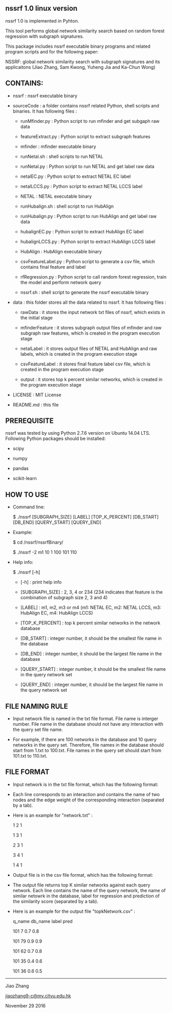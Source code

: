 nssrf 1.0 linux version
------------------------

nssrf 1.0 is implemented in Pyhton.

This tool performs global network similarity search based on random forest regression with subgraph signatures.

This package includes nssrf executable binary programs and related program scripts and for the following paper:

NSSRF: global network similarity search with subgraph signatures and its applicaitons
(Jiao Zhang, Sam Kwong, Yuheng Jia and Ka-Chun Wong)


CONTAINS:
------------------------

* nssrf : nssrf executable binary

* sourceCode : a folder contains nssrf related Python, shell scripts and binaries. It has following files :

	* runMfinder.py : Python script to run mfinder and get subgaph raw data
	
	* featureExtract.py : Python script to extract subgraph features
	
	* mfinder : mfinder executable binary
	
	* runNetal.sh : shell scripts to run NETAL
	
	* runNetal.py : Python script to run NETAL and get label raw data
	
	* netalEC.py : Python script to extract NETAL EC label
	
	* netalLCCS.py : Python script to extract NETAL LCCS label
	
	* NETAL : NETAL executable binary
	
	* runHubalign.sh : shell script to run HubAlign
	
	* runHubalign.py : Python script to run HubAlign and get label raw data
	
	* hubalignEC.py : Python script to extract HubAlign EC label
	
	* hubalignLCCS.py : Python script to extract HubAlign LCCS label
	
	* HubAlign : HubAlign executable binary
	
	* csvFeatureLabel.py : Python script to generate a csv file, which contains final feature and label
	
	* rfRegression.py : Python script to call random forest regression, train the model and perform network query
	
	* nssrf.sh : shell script to generate the nssrf executable binary

* data : this folder stores all the data related to nssrf. It has following files :

	* rawData : it stores the input network txt files of nssrf, which exists in the initial stage
	
	* mfinderFeature : it stores subgraph output files of mfinder and raw subgraph raw features, which is created in the program execution stage
	
	* netalLabel : it stores output files of NETAL and HubAlign and raw labels, which is created in the program execution stage
	
	* csvFeatureLabel : it stores final feature label csv file, which is created in the program execution stage
	
	* output : it stores top k percent similar networks, which is created in the program execution stage

* LICENSE : MIT License

* README.md : this file


PREREQUISITE
------------------------

nssrf was tested by using Python 2.7.6 version on Ubuntu 14.04 LTS. Following Python packages should be installed:

* scipy

* numpy

* pandas

* scikit-learn


HOW TO USE
------------------------

* Command line:

	$ ./nssrf [SUBGRAPH_SIZE] [LABEL] [TOP_K_PERCENT] [DB_START] [DB_END] [QUERY_START] [QUERY_END]
 
* Example:

	$ cd /nssrf/nssrfBinary/

	$ ./nssrf -2 m1 10 1 100 101 110 

* Help info:

	$ ./nssrf [-h]

	* [-h] : print help info

	* [SUBGRAPH_SIZE] : 2, 3, 4 or 234 (234 indicates that feature is the combination of subgraph size 2, 3 and 4)

	* [LABEL] : m1, m2, m3 or m4 (m1: NETAL EC, m2: NETAL LCCS, m3: HubAlign EC, m4: HubAlign LCCS)

	* [TOP_K_PERCENT] : top k percent similar networks in the network database

	* [DB_START] : integer number, it should be the smallest file name in the database

	* [DB_END] : integer number, it should be the largest file name in the database

	* [QUERY_START] : integer number, it should be the smallest file name in the query network set

	* [QUERY_END] : integer number, it should be the largest file name in the query network set


FILE NAMING RULE
------------------------

* Input network file is named in the txt file format. File name is interger number. File name in the database should not have any interaction with the query set file name.

* For example, if there are 100 networks in the database and 10 query networks in the query set. Therefore, file names in the database should start from 1.txt to 100.txt. File names in the query set should start from 101.txt to 110.txt.


FILE FORMAT
------------------------

* Input network is in the txt file format, which has the following format: 

* Each line corresponds to an interaction and contains the name of two nodes and the edge weight of the corresponding interaction (separated by a tab).

* Here is an example for "network.txt" :

	1	2	1

	1	3	1

	2	3	1

	3	4	1

	1	4	1

* Output file is in the csv file format, which has the following format: 

* The output file returns top K similar networks against each query network. Each line contains the name of the query network, the name of similar netowrk in the database, label for regression and prediction of the similarity score (separated by a tab).

* Here is an example for the output file "topkNetwork.csv" :

	q_name	db_name	label	pred

	101	7	0.7	0.8

	101	79	0.9	0.9

	101	62	0.7	0.8

	101	35	0.4	0.6

	101	36	0.6	0.5


------------------------
Jiao Zhang

jiaozhang9-c@my.cityu.edu.hk

November 29 2016

